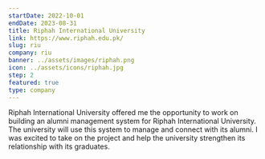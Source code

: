 ```yaml
---
startDate: 2022-10-01
endDate: 2023-08-31
title: Riphah International University
link: https://www.riphah.edu.pk/
slug: riu
company: riu
banner: ../assets/images/riphah.png
icon: ../assets/icons/riphah.jpg
step: 2
featured: true
type: company
---
```


Riphah International University offered me the opportunity to work on building an alumni management system for Riphah International University. The university will use this system to manage and connect with its alumni. I was excited to take on the project and help the university strengthen its relationship with its graduates.
